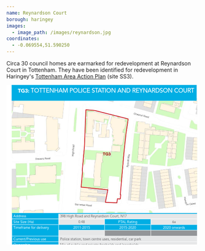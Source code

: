 ```yaml
---
name: Reynardson Court 
borough: haringey
images:
  - image_path: /images/reynardson.jpg
coordinates: 
  - -0.069554,51.590250
---
```

Circa 30 council homes are earmarked for redevelopment at Reynardson Court in Tottenham. They have been identified for redevelopment in Haringey's [Tottenham Area Action Plan](https://www.haringey.gov.uk/sites/haringeygovuk/files/final_haringey_tottenham_aap_dtp_online.pdf) (site SS3). 

![](/images/reynardson2.png)

